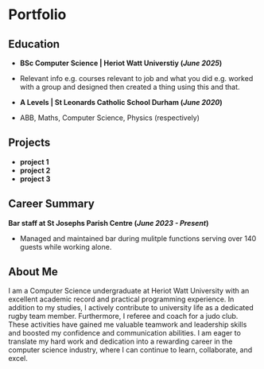 # Portfolio

## Education 
- **BSc Computer Science | Heriot Watt Universtiy (_June 2025_)**
- Relevant info e.g. courses relevant to job and what you did e.g. worked with a group and designed then created a thing using this and that.

- **A Levels | St Leonards Catholic School Durham (_June 2020_)**
- ABB, Maths, Computer Science, Physics (respectively)

## Projects 
- **project 1**
- **project 2**
- **project 3**

## Career Summary
**Bar staff at St Josephs Parish Centre (_June 2023 - Present_)** 
- Managed and maintained bar during mulitple functions serving over 140 guests while working alone. 

## About Me
I am a Computer Science undergraduate at Heriot Watt University with an excellent academic record and practical programming experience. In addition to my studies, I actively contribute to university life as a dedicated rugby team member. Furthermore, I referee and coach for a judo club. These activities have gained me valuable teamwork and leadership skills and boosted my confidence and communication abilities. I am eager to translate my hard work and dedication into a rewarding career in the computer science industry, where I can continue to learn, collaborate, and excel.
